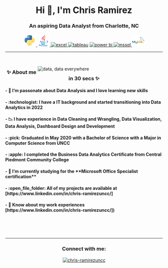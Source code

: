 <h1 align="center">Hi 👋, I'm Chris Ramirez</h1>
<h3 align="center">An aspiring Data Analyst from Charlotte, NC</h3>
<p align="center"> 
  <a href="https://getbootstrap.com" target="_blank" rel="noreferrer"> 
  <a href=""> <img src="https://raw.githubusercontent.com/devicons/devicon/master/icons/python/python-original.svg" alt="python" width="40" height="40"/> </a> 
  <a href=""> <img src="https://raw.githubusercontent.com/devicons/devicon/master/icons/java/java-original.svg" alt="java" width="40" height="40"/> </a> 
  <a href=""> <img src="https://github.com/sempostma/office365-icons/blob/master/png/256/excel.png" alt="excel" width="40" height="40"/> </a> 
  <a href=""><img src="https://cloud.githubusercontent.com/assets/1724406/14420001/cfc72600-ffc9-11e5-8743-9b94ce8af254.png" alt="tableau" width="40" height="40"/></a> 
  <a href=""> <img src="https://github.com/microsoft/PowerBI-Icons/blob/main/PNG/Desktop.png" alt="power bi" width="40" height="40"/> </a> 
  <a href=""> <img src="https://www.svgrepo.com/show/303229/microsoft-sql-server-logo.svg" alt="mssql" width="40" height="40"/> </a> 
  <a href=""> <img src="https://raw.githubusercontent.com/devicons/devicon/master/icons/mysql/mysql-original-wordmark.svg" alt="mysql" width="40" height="40"/></a> 
  </p>
<hr>
 <p>&nbsp;</p>
<img align="right" alt="data, data everywhere" width="400" height="50%" src="https://www.edureka.co/blog/wp-content/uploads/2018/08/giphy-2.gif">
<h3 align="center">✨ About me in 30 secs ✨</h3>
<h4 align="left">- 👀 I’m passonate about Data Analysis and I love learning new skills</h4>
<h4 align="left">- :technologist: I have a IT background and started transitioning into Data Analytics in 2022</h4>
<h4 align="left">- 📉 I have experience in Data Cleaning and Wrangling, Data Visualization, Data Analysis, Dashboard Design and Development</h4>
<h4 align="left">- :pick: Graduated in May 2020 with a Bachelor of Science with a Major in Computer Science from UNCC</h4>
<h4 align="left">- :apple: I completed the Business Data Analytics Certificate from Central Piedmont Community College</h4>
<h4 align="left">- 🌱 I’m currently studying for the **Microsoft Office Specialist certification**</h4>
<h4 align="left">- :open_file_folder: All of my projects are available at [https://www.linkedin.com/in/chris-ramirezuncc/]</h4>
<h4 align="left">- 📄 Know about my work experiences [https://www.linkedin.com/in/chris-ramirezuncc/])</h4>
<br>
<p>&nbsp;</p>
 <hr>
<h3 align="center">Connect with me:</h3>
<p align="center">
<a href="https://linkedin.com/in/chris-ramirezuncc" target="blank"><img align="center" src="https://raw.githubusercontent.com/rahuldkjain/github-profile-readme-generator/master/src/images/icons/Social/linked-in-alt.svg" alt="chris-ramirezuncc" height="30" width="40" /></a>
</p>

<!-- <p>&nbsp;<img align="center" src="https://github-readme-stats.vercel.app/api?username=cramir2020&show_icons=true&locale=en" alt="cramir2020" /></p>-->

<!--<p><img align="center" src="https://github-readme-streak-stats.herokuapp.com/?user=cramir2020&" alt="cramir2020" /></p>-->
